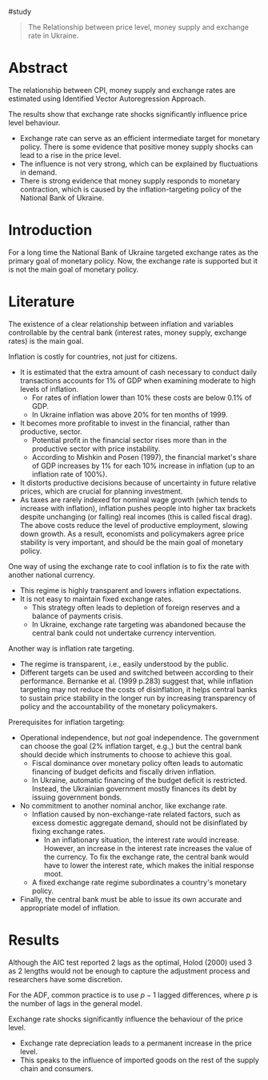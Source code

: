 #study
>The Relationship between price level, money supply and exchange rate in Ukraine.
# Abstract
The relationship between CPI, money supply and exchange rates are estimated using Identified Vector Autoregression Approach.

The results show that exchange rate shocks significantly influence price level behaviour.
- Exchange rate can serve as an efficient intermediate target for monetary policy.
There is some evidence that positive money supply shocks can lead to a rise in the price level.
- The influence is not very strong, which can be explained by fluctuations in demand.
- There is strong evidence that money supply responds to monetary contraction, which is caused by the inflation-targeting policy of the National Bank of Ukraine.
# Introduction
For a long time the National Bank of Ukraine targeted exchange rates as the primary goal of monetary policy. Now, the exchange rate is supported but it is not the main goal of monetary policy.
# Literature
The existence of a clear relationship between inflation and variables controllable by the central bank (interest rates, money supply, exchange rates) is the main goal.

Inflation is costly for countries, not just for citizens.
- It is estimated that the extra amount of cash necessary to conduct daily transactions accounts for 1% of GDP when examining moderate to high levels of inflation.
	- For rates of inflation lower than 10% these costs are below 0.1% of GDP.
	- In Ukraine inflation was above 20% for ten months of 1999.
- It becomes more profitable to invest in the financial, rather than productive, sector.
	- Potential profit in the financial sector rises more than in the productive sector with price instability.
	- According to Mishkin and Posen (1997), the financial market's share of GDP increases by 1% for each 10% increase in inflation (up to an inflation rate of 100%).
- It distorts productive decisions because of uncertainty in future relative prices, which are crucial for planning investment.
- As taxes are rarely indexed for nominal wage growth (which tends to increase with inflation), inflation pushes people into higher tax brackets despite unchanging (or falling) real incomes (this is called fiscal drag).
The above costs reduce the level of productive employment, slowing down growth. As a result, economists and policymakers agree price stability is very important, and should be the main goal of monetary policy.

One way of using the exchange rate to cool inflation is to fix the rate with another national currency.
- This regime is highly transparent and lowers inflation expectations.
- It is not easy to maintain fixed exchange rates.
	- This strategy often leads to depletion of foreign reserves and a balance of payments crisis.
	- In Ukraine, exchange rate targeting was abandoned because the central bank could not undertake currency intervention.

Another way is inflation rate targeting.
- The regime is transparent, i.e., easily understood by the public.
- Different targets can be used and switched between according to their performance.
Bernanke et al. (1999 p.283) suggest that, while inflation targeting may not reduce the costs of disinflation, it helps central banks to sustain price stability in the longer run by increasing transparency of policy and the accountability of the monetary policymakers.

Prerequisites for inflation targeting:
- Operational independence, but *not* goal independence. The government can choose the goal (2% inflation target, e.g.,) but the central bank should decide which instruments to choose to achieve this goal.
	- Fiscal dominance over monetary policy often leads to automatic financing of budget deficits and fiscally driven inflation.
	- In Ukraine, automatic financing of the budget deficit is restricted. Instead, the Ukrainian government mostly finances its debt by issuing government bonds.
- No commitment to another nominal anchor, like exchange rate.
	- Inflation caused by non-exchange-rate related factors, such as excess domestic aggregate demand, should not be disinflated by fixing exchange rates.
		- In an inflationary situation, the interest rate would increase. However, an increase in the interest rate increases the value of the currency. To fix the exchange rate, the central bank would have to lower the interest rate, which makes the initial response moot.
	- A fixed exchange rate regime subordinates a country's monetary policy.
- Finally, the central bank must be able to issue its own accurate and appropriate model of inflation.
# Results
Although the AIC test reported 2 lags as the optimal, Holod (2000) used 3 as 2 lengths would not be enough to capture the adjustment process and researchers have some discretion.

For the ADF, common practice is to use $p-1$ lagged differences, where $p$ is the number of lags in the general model.

Exchange rate shocks significantly influence the behaviour of the price level.
- Exchange rate depreciation leads to a permanent increase in the price level.
- This speaks to the influence of imported goods on the rest of the supply chain and consumers.